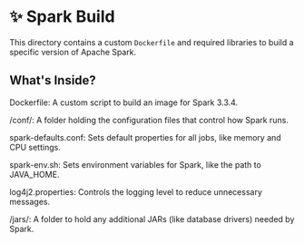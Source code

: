 # ✨ Spark Build

This directory contains a custom `Dockerfile` and required libraries to build a specific version of Apache Spark.

## What's Inside?
Dockerfile: A custom script to build an image for Spark 3.3.4.

/conf/: A folder holding the configuration files that control how Spark runs.

spark-defaults.conf: Sets default properties for all jobs, like memory and CPU settings.

spark-env.sh: Sets environment variables for Spark, like the path to JAVA_HOME.

log4j2.properties: Controls the logging level to reduce unnecessary messages.

/jars/: A folder to hold any additional JARs (like database drivers) needed by Spark.

